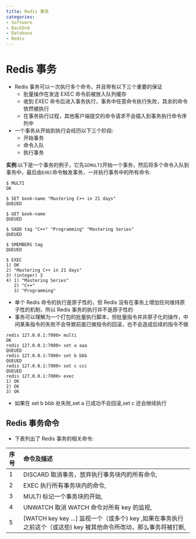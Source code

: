 ```yaml
---
title: Redis 事务
categories:
- Software
- BackEnd
- Database
- Redis
---
```

# Redis 事务

- Redis 事务可以一次执行多个命令，并且带有以下三个重要的保证
    - 批量操作在发送 EXEC 命令前被放入队列缓存
    - 收到 EXEC 命令后进入事务执行，事务中任意命令执行失败，其余的命令依然被执行
    - 在事务执行过程，其他客户端提交的命令请求不会插入到事务执行命令序列中
- 一个事务从开始到执行会经历以下三个阶段:
    - 开始事务
    - 命令入队
    - 执行事务

**实例**:以下是一个事务的例子，它先以`MULTI`开始一个事务，然后将多个命令入队到事务中，最后由`EXEC`命令触发事务，一并执行事务中的所有命令:

```
$ MULTI
OK

$ SET book-name "Mastering C++ in 21 days"
QUEUED

$ GET book-name
QUEUED

$ SADD tag "C++" "Programming" "Mastering Series"
QUEUED

$ SMEMBERS tag
QUEUED

$ EXEC
1) OK
2) "Mastering C++ in 21 days"
3) (integer) 3
4) 1) "Mastering Series"
   2) "C++"
   3) "Programming"
```

- 单个 Redis 命令的执行是原子性的，但 Redis 没有在事务上增加任何维持原子性的机制，所以 Redis 事务的执行并不是原子性的
- 事务可以理解为一个打包的批量执行脚本，但批量指令并非原子化的操作，中间某条指令的失败不会导致前面已做指令的回滚，也不会造成后续的指令不做

```
redis 127.0.0.1:7000> multi
OK
redis 127.0.0.1:7000> set a aaa
QUEUED
redis 127.0.0.1:7000> set b bbb
QUEUED
redis 127.0.0.1:7000> set c ccc
QUEUED
redis 127.0.0.1:7000> exec
1) OK
2) OK
3) OK
```

- 如果在 set b bbb 处失败,set a 已成功不会回滚,set c 还会继续执行

## Redis 事务命令

- 下表列出了 Redis 事务的相关命令:

| 序号 | 命令及描述                                                   |
| :--- | :----------------------------------------------------------- |
| 1    | DISCARD  取消事务，放弃执行事务块内的所有命令,                |
| 2    | EXEC  执行所有事务块内的命令,                                |
| 3    | MULTI  标记一个事务块的开始,                                 |
| 4    | UNWATCH  取消 WATCH 命令对所有 key 的监视,                   |
| 5    | [WATCH key key ...\]  监视一个（或多个) key ,如果在事务执行之前这个（或这些) key 被其他命令所改动，那么事务将被打断, |